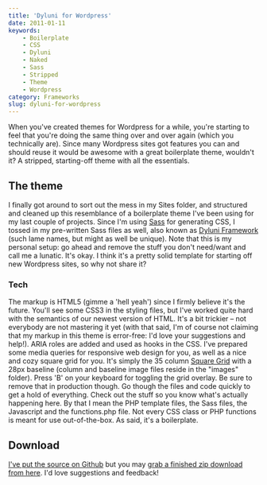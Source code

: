 ```yaml
---
title: 'Dyluni for Wordpress'
date: 2011-01-11
keywords:
    - Boilerplate
    - CSS
    - Dyluni
    - Naked
    - Sass
    - Stripped
    - Theme
    - Wordpress
category: Frameworks
slug: dyluni-for-wordpress
---
```


When you've created themes for Wordpress for a while, you're starting to feel that you're doing the
same thing over and over again (which you technically are). Since many Wordpress sites got features
you can and should reuse it would be awesome with a great boilerplate theme, wouldn't it? A
stripped, starting-off theme with all the essentials.

## The theme

I finally got around to sort out the mess in my Sites folder, and structured and cleaned up this
resemblance of a boilerplate theme I've been using for my last couple of projects. Since I'm using
[Sass](http://sass-lang.com) for generating CSS, I tossed in my pre-written Sass files as well, also
known as [Dyluni Framework](https://github.com/johanbrook/dyluni) (such lame names, but might as
well be unique). Note that this is my personal setup: go ahead and remove the stuff you don't
need/want and call me a lunatic. It's okay. I think it's a pretty solid template for starting off
new Wordpress sites, so why not share it?

### Tech

The markup is HTML5 (gimme a 'hell yeah') since I firmly believe it's the future. You'll see some
CSS3 in the styling files, but I've worked quite hard with the semantics of our newest version of
HTML. It's a bit trickier – not everybody are not mastering it yet (with that said, I'm of course
not claiming that my markup in this theme is error-free: I'd love your suggestions and help!). ARIA
roles are added and used as hooks in the CSS. I've prepared some media queries for responsive web
design for you, as well as a nice and cozy square grid for you. It's simply the 35 column
[Square Grid](http://thesquaregrid.com/) with a 28px baseline (column and baseline image files
reside in the "images" folder). Press 'B' on your keyboard for toggling the grid overlay. Be sure to
remove that in production though. Go though the files and code quickly to get a hold of everything.
Check out the stuff so you know what's actually happening here. By that I mean the PHP template
files, the Sass files, the Javascript and the functions.php file. Not every CSS class or PHP
functions is meant for use out-of-the-box. As said, it's a boilerplate.

## Download

[I've put the source on Github](https://github.com/johanbrook/dyluni-for-wordpress) but you may
[grab a finished zip download from here](https://github.com/johanbrook/dyluni-for-wordpress/zipball/master).
I'd love suggestions and feedback!
